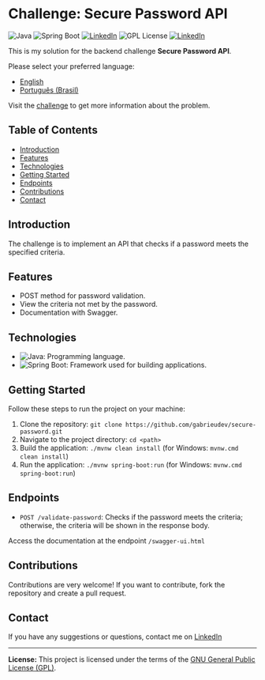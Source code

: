 # Challenge: Secure Password API

![Java](https://img.shields.io/badge/Java-8%2B-orange) ![Spring Boot](https://img.shields.io/badge/Spring%20Boot-3-green) [![LinkedIn](https://img.shields.io/badge/Connect%20on-LinkedIn-blue)](https://www.linkedin.com/in/joão-santos-1115a5304/)
![GPL License](https://img.shields.io/badge/License-GPL-blue) [![LinkedIn](https://img.shields.io/badge/Type-Challenge-purple)](https://github.com/backend-br/desafios/blob/master/secure-password/PROBLEM.md)

This is my solution for the backend challenge **Secure Password API**. 

Please select your preferred language:

- [English](README.md)
- [Português (Brasil)](README.pt-br.md)

Visit the [challenge](https://github.com/backend-br/desafios/blob/master/secure-password/PROBLEM.md) to get more information about the problem.

## Table of Contents

- [Introduction](#introduction)
- [Features](#features)
- [Technologies](#technologies)
- [Getting Started](#getting-started)
- [Endpoints](#endpoints)
- [Contributions](#contributions)
- [Contact](#contact)

## Introduction

The challenge is to implement an API that checks if a password meets the specified criteria.

## Features

- POST method for password validation.
- View the criteria not met by the password.
- Documentation with Swagger.

## Technologies

- ![Java](https://img.shields.io/badge/Java-8%2B-orange): Programming language.
- ![Spring Boot](https://img.shields.io/badge/Spring%20Boot-3-green): Framework used for building applications.

## Getting Started

Follow these steps to run the project on your machine:

1. Clone the repository: `git clone https://github.com/gabrieudev/secure-password.git`
2. Navigate to the project directory: `cd <path>`
3. Build the application: `./mvnw clean install` (for Windows: `mvnw.cmd clean install`)
4. Run the application: `./mvnw spring-boot:run` (for Windows: `mvnw.cmd spring-boot:run`)

## Endpoints

- `POST /validate-password`: Checks if the password meets the criteria; otherwise, the criteria will be shown in the response body.

Access the documentation at the endpoint `/swagger-ui.html`

## Contributions

Contributions are very welcome! If you want to contribute, fork the repository and create a pull request.

## Contact

If you have any suggestions or questions, contact me on [LinkedIn](https://www.linkedin.com/in/gabrieudev/)

---

**License:** This project is licensed under the terms of the [GNU General Public License (GPL)](LICENSE).